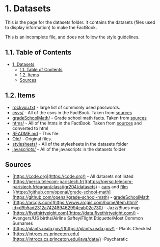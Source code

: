 # 1. Datasets

This is the page for the datasets folder. It contains the datasets (files used to display information) to make the FactBook.

This is an incomplete file, and does not follow the style guidelines.

## 1.1. Table of Contents

- [1. Datasets](#1-datasets)
  - [1.1. Table of Contents](#11-table-of-contents)
  - [1.2. Items](#12-items)
  - [Sources](#sources)

## 1.2. Items

- [rockyou.txt](rockyou.txt) - large list of commonly used passwords.
- [csvs/](csvs/) - All of the csvs in the FactBook. Taken from [sources](#13-sources)
- [gradeSchoolMath/](gradeSchoolMath/) - Grade school math facts. Taken from [sources](#13-sources)
- [htms/](htms/) - All of the htms in the FactBook. Taken from [sources](#13-sources) and converted to html
- [README.md](README.md) - This file.
- [Old/](old/) - Original files.
- [stylesheets/](stylesheets/) - All of the stylesheets in the datasets folder
- [javascripts/](javascripts/) - All of the javascripts in the datasets folder

## Sources

- [https://code.org](https://code.org/) - All datasets not listed
- [https://perso.telecom-paristech.fr/](https://perso.telecom-paristech.fr/eagan/class/igr204/datasets) - [cars](csvs/cars) and [film](csvs/film)
- [(https://github.com/openai/grade-school-math](https://github.com/openai/grade-school-math) - [gradeSchoolMath](gradeSchoolMath/)
- [https://arcgis.com](https://www.arcgis.com/home/item.html?id=d9b5ad2312a742489462994eab02c730) - Jazz/Blues map
- [https://fivethirtyeight.com](https://data.fivethirtyeight.com/) - Avengers/US births/Airline Saftey/Flight Etiquette/Most Common Surnames
- [https://plants.usda.gov/](https://plants.usda.gov/) - Plants Checklist
- [https://introcs.cs.princeton.edu](https://introcs.cs.princeton.edu/java/data/) -Psycharatic
